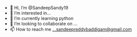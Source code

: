 - 👋 Hi, I’m @SandeepSandy19
- 👀 I’m interested in...
- 🌱 I’m currently learning python
- 💞️ I’m looking to collaborate on ...
- 📫 How to reach me ...sandeepreddybaddigam@gmail.com

<!---
SandeepSandy19/SandeepSandy19 is a ✨ special ✨ repository because its `README.md` (this file) appears on your GitHub profile.
You can click the Preview link to take a look at your changes.
--->

